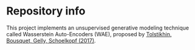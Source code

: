 # Repository info
This project implements an unsupervised generative modeling technique called Wasserstein Auto-Encoders (WAE), proposed by [Tolstikhin, Bousquet, Gelly, Schoelkopf (2017)](https://arxiv.org/abs/1711.01558).
